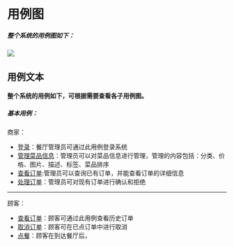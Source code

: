 # 用例图
##### 整个系统的用例图如下：
![](https://github.com/uml163/UML/blob/master/pictures/%E7%94%A8%E4%BE%8B%E5%9B%BE.png)
## 用例文本
#### 整个系统的用例如下，可根据需要查看各子用例图。
##### **基本用例：**
商家：
* [登录]()：餐厅管理员可通过此用例登录系统
* [管理菜品信息]()：管理员可以对菜品信息进行管理，管理的内容包括：分类、价格、图片、描述、标签、菜品排序
* [查看订单]():管理员可以查询已有订单，并能查看订单的详细信息
* [处理订单]()：管理员可对现有订单进行确认和拒绝
***
顾客：
* [查看订单]()：顾客可通过此用例查看历史订单
* [取消订单]()：顾客可在已点订单中进行取消
* [点餐]()：顾客在到达餐厅后，
